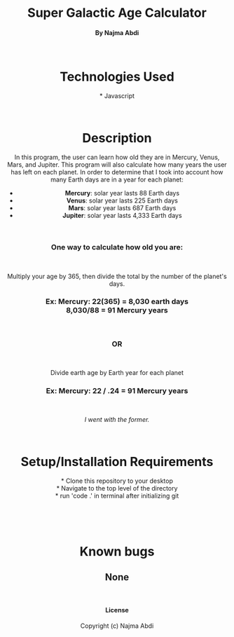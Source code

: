 

# <div align="center"> **Super Galactic Age Calculator**</div>

#### <div align="center"> By Najma Abdi </div>  
<p>&nbsp;</p>

# <div align="center"> Technologies Used
<div align="center">* Javascript

<p>&nbsp;</p>

# <div align="center"> Description </div>
<div align="center"> In this program, the user can learn how old they are in Mercury, Venus, Mars, and Jupiter. This program will also calculate how many years the user has left on each planet.
In order to determine that I took into account how many Earth days are in a year for each planet:

- **Mercury**: solar year lasts 88 Earth days
- **Venus**: solar year lasts 225 Earth days
- **Mars**: solar year lasts 687 Earth days
- **Jupiter**: solar year lasts 4,333 Earth days

<p>&nbsp;</p>

### **One way to calculate how old you are:**
<p>&nbsp;</p>

Multiply your age by 365, then divide the total by the number of the planet's days. 
### **Ex**: Mercury: 22(365) = 8,030 earth days <br> 8,030/88 = 91 Mercury years
<p>&nbsp;</p> 

### **OR**
 <p>&nbsp;</p>

Divide earth age by Earth year for each planet

### **Ex**: Mercury: 22 / .24 = **91 Mercury years**

<p>&nbsp;</p>

*I went with the former.* </div>

<p>&nbsp;</p>


# <div align="center">Setup/Installation Requirements 
<div align="center">* Clone this repository to your desktop 
<div align="center">* Navigate to the top level of the directory
<div align="center">* run 'code .' in terminal after initializing git
<p>&nbsp;</p>
<p>&nbsp;</p>


# <div align="center"> Known bugs </div>
## **None**
<p>&nbsp;</p>

#### License

Copyright (c)  Najma Abdi